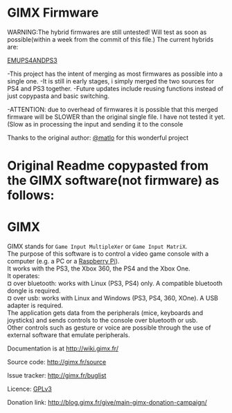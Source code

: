 GIMX Firmware 
====
WARNING:The hybrid firmwares are still untested! Will test as soon as possible(within a week from the commit of this file.)
The current hybrids are:

[EMUPS4ANDPS3](https://github.com/RalphFox/GIMX-firmwares/tree/master/EMUPS4ANDPS3)

-This project has the intent of merging as most firmwares as possible into a single one. 
-It is still in early stages, i simply merged the two sources for PS4 and PS3 together.
-Future updates include reusing functions instead of just copypasta and basic switching.

-ATTENTION: due to overhead of firmwares it is possible that this merged firmware will be SLOWER than the original single file.
 I have not tested it yet. (Slow as in processing the input and sending it to the console

Thanks to the original author: [@matlo](https://github.com/matlo/GIMX-firmwares) for this wonderful project

Original Readme copypasted from the GIMX software(not firmware) as follows:
====
GIMX
====

GIMX stands for `Game Input MultipleXer` or `Game Input MatriX`.  
The purpose of this software is to control a video game console with a computer (e.g. a PC or a [Raspberry Pi](http://www.raspberrypi.org/)).  
It works with the PS3, the Xbox 360, the PS4 and the Xbox One.  
It operates:  
¤ over bluetooth: works with Linux (PS3, PS4) only. A compatible bluetooth dongle is required.  
¤ over usb: works with Linux and Windows (PS3, PS4, 360, XOne). A USB adapter is required.  
The application gets data from the peripherals (mice, keyboards and joysticks) and sends controls to the console over bluetooth or usb.  
Other controls such as gesture or voice are possible through the use of external software that emulate peripherals.  

Documentation is at http://wiki.gimx.fr/  

Source code: http://gimx.fr/source  

Issue tracker: http://gimx.fr/buglist  

Licence: [GPLv3](https://www.gnu.org/copyleft/gpl.html)  

Donation link: http://blog.gimx.fr/give/main-gimx-donation-campaign/
